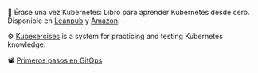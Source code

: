 📖 Érase una vez Kubernetes: Libro para aprender Kubernetes desde cero. Disponible en [Leanpub](http://bit.ly/36TkUYC) y [Amazon](https://amzn.to/2Cng0Jr).

⚙️ [Kubexercises](https://kubexercises.mmorejon.io/) is a system for practicing and testing Kubernetes knowledge.

📽️ [Primeros pasos en GitOps](https://www.youtube.com/watch?v=KlUjaPZrz9c&t=3043s)
<!--
**mmorejon/mmorejon** is a ✨ _special_ ✨ repository because its `README.md` (this file) appears on your GitHub profile.

Here are some ideas to get you started:

- 🔭 I’m currently working on ...
- 🌱 I’m currently learning ...
- 👯 I’m looking to collaborate on ...
- 🤔 I’m looking for help with ...
- 💬 Ask me about ...
- 📫 How to reach me: ...
- 😄 Pronouns: ...
- ⚡ Fun fact: ...
-->
